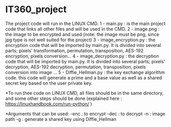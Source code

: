 # IT360_project

The project code will run in the LINUX CMD.
 1 - main.py : is the main project code that links all other files and will be used in the CMD.
 2 - image.png : the image to be encrypted and used (note: the image must be png, since jpg type is not well suited for the project)
 3 - image_encryption.py : the encryption code that will be imported by main.py. It is divided into several parts; pixels' transformation, permutation, transposition, AES-192 encryption, pixels conversion...
 4 - image_decryption.py : the decryption code that will be imported by main.py. It is divided into several parts; pixels' decryption, AES-192 decryption, permutation, transposition, pixels conversion into image ...
 5 - Diffie_Hellman.py : the key exchange algorithm code. this code will generate a prime and a base value as well as a shared secret key based on the user private key.

 *To run thee code on LINUX CMD, all files should be in the same directory, and some other steps should be done (explained here : https://linuxhandbook.com/run-python/ )

 *Arguments that can be used:
   -enc : to encrypt
   -dec : to decrypt
   -n : image path
   -g : generate a shared key using Diffie_Hellman
   
